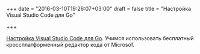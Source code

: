 +++
date = "2016-03-10T19:26:07+03:00"
draft = false
title = "Настройка Visual Studio Code для Go"

+++

<p><a href="https://medium.com/golang-notes/%D0%BD%D0%B0%D1%81%D1%82%D1%80%D0%BE%D0%B9%D0%BA%D0%B0-visual-studio-code-%D0%B4%D0%BB%D1%8F-go-647ea94aa795#.1lxzdthuw">Настройка Visual Studio Code для Go</a>. Учимся использовать&nbsp;бесплатный кроссплатформенный редактор кода от Microsof.</p>

